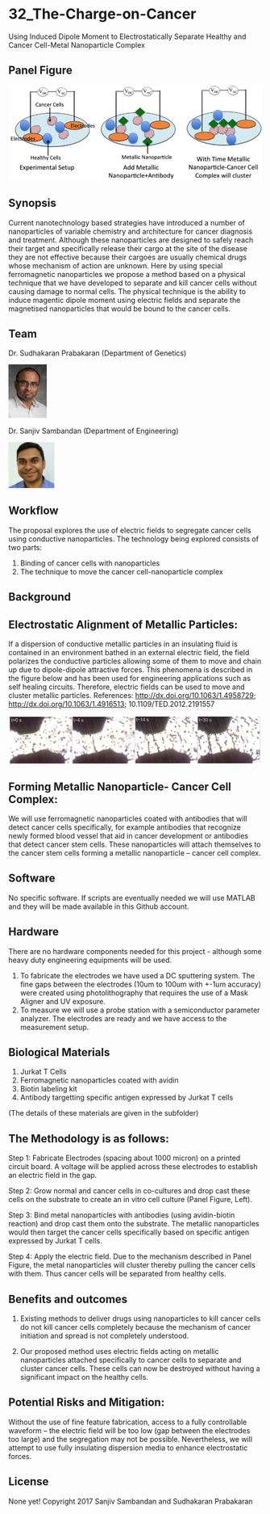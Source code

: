 # 32_The-Charge-on-Cancer
Using Induced Dipole Moment to Electrostatically Separate Healthy and Cancer Cell-Metal Nanoparticle Complex

## Panel Figure
![](/Images/Banner.png?raw=true)

## Synopsis
Current nanotechnology based strategies have introduced a number of nanoparticles of variable chemistry and architecture for cancer diagnosis and treatment. Although these nanoparticles are designed to safely reach their target and specifically release their cargo at the site of the disease they are not effective because their cargoes are usually chemical drugs whose mechanism of action are unknown. Here by using special ferromagnetic nanoparticles we propose a method based on a physical technique that we have developed to separate and kill cancer cells without causing damage to normal cells. The physical technique is the ability to induce magentic dipole moment using electric fields and separate the magnetised nanoparticles that would be bound to the cancer cells.  

## Team
Dr. Sudhakaran Prabakaran (Department of Genetics)

<img src="Images/Prabakaran-338_Final1.jpg" alt="alt text" width="15%" height="10%"> 

Dr. Sanjiv Sambandan (Department of Engineering)

<img src="Images/Sanjiv-Sambandan.jpg" alt="alt text" width="18%" height="18%"> 

## Workflow
The proposal explores the use of electric fields to segregate cancer cells using conductive nanoparticles. The technology being explored consists of two parts: 

1. Binding of cancer cells with nanoparticles
2. The technique to move the cancer cell-nanoparticle complex

## Background

## Electrostatic Alignment of Metallic Particles:
If a dispersion of conductive metallic particles in an insulating fluid is contained in an environment bathed in an external electric field, the field polarizes the conductive particles allowing some of them to move and chain up due to dipole-dipole attractive forces. This phenomena is described in the figure below and has been used for engineering applications such as self healing circuits. 
Therefore, electric fields can be used to move and cluster metallic particles.
References: http://dx.doi.org/10.1063/1.4958729; http://dx.doi.org/10.1063/1.4916513; 10.1109/TED.2012.2191557

![](/Images/Clustering-of-cells.png?raw=true)

## Forming Metallic Nanoparticle- Cancer Cell Complex:
We will use ferromagnetic nanoparticles coated with antibodies that will detect cancer cells specifically, for example antibodies that recognize newly formed blood vessel that aid in cancer development or antibodies that detect cancer stem cells. These nanoparticles will attach themselves to the cancer stem cells forming a metallic nanoparticle – cancer cell complex.

## Software
No specific software. If scripts are eventually needed we will use MATLAB and they will be made available in this Github account. 

## Hardware
There are no hardware components needed for this project - although some heavy duty engineering equipments will be used.
1. To fabricate the electrodes we have used a DC sputtering system. The fine gaps between the electrodes (10um to 100um with +-1um accuracy) were created using photolithography that requires the use of a Mask Aligner and UV exposure.
2. To measure we will use a probe station with a semiconductor parameter analyzer.
The electrodes are ready and we have access to the measurement setup.

## Biological Materials

1. Jurkat T Cells
2. Ferromagnetic nanoparticles coated with avidin
3. Biotin labeling kit
4. Antibody targetting specific antigen expressed by Jurkat T cells

(The details of these materials are given in the subfolder)

## The Methodology is as follows: 
Step 1: Fabricate Electrodes (spacing about 1000 micron) on a printed circuit board. A voltage will be applied across these electrodes to establish an electric field in the gap.

Step 2: Grow normal and cancer cells in co-cultures and drop cast these cells on the substrate to create an in vitro cell culture (Panel Figure, Left).  

Step 3: Bind metal nanoparticles with antibodies (using avidin-biotin reaction) and drop cast them onto the substrate. The metallic nanoparticles would then target the cancer cells specifically based on specific antigen expressed by Jurkat T cells. 

Step 4: Apply the electric field. Due to the mechanism described in Panel Figure, the metal nanoparticles will cluster thereby pulling the cancer cells with them. Thus cancer cells will be separated from healthy cells. 

## Benefits and outcomes 
1. Existing methods to deliver drugs using nanoparticles to kill cancer cells do not kill cancer cells completely because the mechanism of cancer initiation and spread is not completely understood. 

2. Our proposed method uses electric fields acting on metallic nanoparticles attached specifically to cancer cells to separate and cluster cancer cells. These cells can now be destroyed without having a significant impact on the healthy cells.

## Potential Risks and Mitigation: 
Without the use of fine feature fabrication, access to a fully controllable waveform – the electric field will be too low (gap between the electrodes too large) and the segregation may not be possible. Nevertheless, we will attempt to use fully insulating dispersion media to enhance electrostatic forces. 

## License
None yet!
Copyright 2017 Sanjiv Sambandan and Sudhakaran Prabakaran


